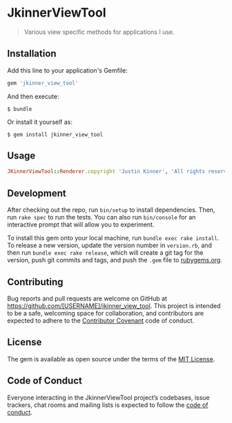 # JkinnerViewTool

>Various view specific methods for applications I use.

## Installation

Add this line to your application's Gemfile:

```ruby
gem 'jkinner_view_tool'
```

And then execute:

    $ bundle

Or install it yourself as:

    $ gem install jkinner_view_tool

## Usage

```ruby
JKinnerViewTool::Renderer.copyright 'Justin Kinner', 'All rights reserved'
```

## Development

After checking out the repo, run `bin/setup` to install dependencies. Then, run `rake spec` to run the tests. You can also run `bin/console` for an interactive prompt that will allow you to experiment.

To install this gem onto your local machine, run `bundle exec rake install`. To release a new version, update the version number in `version.rb`, and then run `bundle exec rake release`, which will create a git tag for the version, push git commits and tags, and push the `.gem` file to [rubygems.org](https://rubygems.org).

## Contributing

Bug reports and pull requests are welcome on GitHub at https://github.com/[USERNAME]/jkinner_view_tool. This project is intended to be a safe, welcoming space for collaboration, and contributors are expected to adhere to the [Contributor Covenant](http://contributor-covenant.org) code of conduct.

## License

The gem is available as open source under the terms of the [MIT License](https://opensource.org/licenses/MIT).

## Code of Conduct

Everyone interacting in the JkinnerViewTool project’s codebases, issue trackers, chat rooms and mailing lists is expected to follow the [code of conduct](https://github.com/[USERNAME]/jkinner_view_tool/blob/master/CODE_OF_CONDUCT.md).
